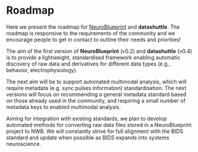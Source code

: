 # Roadmap

Here we present the roadmap for
[NeuroBlueprint](https://neuroblueprint.neuroinformatics.dev/)
and **datashuttle**. The roadmap is responsive to the requirements
of the community and we encourage people to get in
contact to outline their needs and priorities!

The aim of the first version of **NeuroBlueprint** (v0.2) and **datashuttle** (v0.4)
is to provide a lightweight, standardised framework enabling automatic discovery
of raw data and derivatives for different data types (e.g., behavior, electrophysiology).

The next aim will be to support automated multimodal analysis, which will
require metadata (e.g. sync pulses information) standardisation.
The next versions will focus on recommending a general metadata standard
based on those already used in the community, and requiring a small number
of metadata keys to enabled multimodal analysis.

Aiming for integration with existing standards, we plan to develop
automated methods for converting raw data files stored in a NeuroBlueprint
project to NWB. We will constantly strive for full alignment with the BIDS
standard and update when possible as BIDS expands into systems neuroscience.
